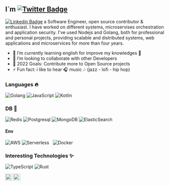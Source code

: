 

## I`m [![Twitter Badge](https://img.shields.io/badge/-@kenriortega-1ca0f1?style=flat-square&labelColor=1ca0f1&logo=twitter&logoColor=white&link=https://twitter.com/kenriortega)](https://twitter.com/kenriortega) 
[![Linkedin Badge](https://img.shields.io/badge/-kenriortega-blue?style=flat-square&logo=Linkedin&logoColor=white&link=https://www.linkedin.com/in/kenriortega/)](https://www.linkedin.com/in/kenriortega/) 
a Software Engineer, open source contributor & enthusiast. 
I have worked on different systems, microservises orchestration and application security. 
I've used Nodejs and Golang, both for professional and personal projects, providing scalable and distributed systems, web applications and microservices for more than four years.

- 🌱 I’m currently learning english for improve my knowledges 🤣
- 👯 I’m looking to collaborate with other Developers
- 🥅 2022 Goals: Contribute more to Open Source projects
- ⚡ Fun fact: i like to hear 🎧 music 🎶 (jazz - lofi - hip hop)

### Languages 🔥

![Golang](https://img.shields.io/badge/-Golang-000?&logo=Go&logoColor=ffffff)
![JavaScript](https://img.shields.io/badge/-JavaScript-000?&logo=JavaScript&logoColor=ffffff)
![Kotlin](https://img.shields.io/badge/-Kotlin-000?&logo=Kotlin&logoColor=ffffff)

### DB 💪

![Redis](https://img.shields.io/badge/-Redis-000?&logo=Redis&logoColor=ffffff)
![Postgresql](https://img.shields.io/badge/-Postgresql-000?&logo=postgresql&logoColor=ffffff)
![MongoDB](https://img.shields.io/badge/-MongoDb-000?&logo=mongodb&logoColor=ffffff)
![ElasticSearch](https://img.shields.io/badge/-ElasticSearch-000?&logo=elasticsearch&logoColor=ffffff)

#### Env

![AWS](http://img.shields.io/badge/-AWS-232F3E?style=flat-square&logo=amazon-aws&logoColor=ffffff)
![Serverless](http://img.shields.io/badge/-Serverless-E2231A?style=flat-square&logo=serverless&logoColor=ffffff)
&nbsp;
![Docker](http://img.shields.io/badge/-Docker-2496ED?style=flat-square&logo=docker&logoColor=ffffff)

### Interesting Technologies ✨

![TypeScript](https://img.shields.io/badge/-TypeScript-000?&logo=TypeScript&logoColor=ffffff)
![Rust](https://img.shields.io/badge/-Rust-000?&logo=Rust&logoColor=ffffff)

<img align="left" alt="Apache Kafka" width="22px" src="https://upload.wikimedia.org/wikipedia/commons/0/05/Apache_kafka.svg" />
<img align="left" alt="Prometheus" width="22px" src="https://upload.wikimedia.org/wikipedia/commons/3/38/Prometheus_software_logo.svg" />
<br/>


<!-- ### Ngonx OSS 🔥 -->

<!-- ![Alt](https://repobeats.axiom.co/api/embed/e8a6f1108c30d82f02257df2f5de900e9094e9be.svg "Repobeats analytics image") -->


